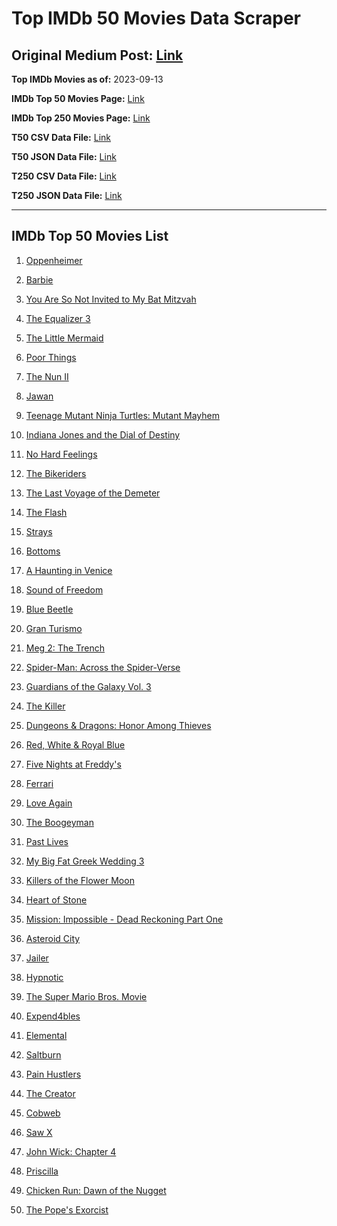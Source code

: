# Top IMDb 50 Movies Data Scraper

## Original Medium Post: [Link](https://medium.com/@nishantsahoo/which-movie-should-i-watch-5c83a3c0f5b1)

**Top IMDb Movies as of:** 2023-09-13

**IMDb Top 50 Movies Page:** [Link](http://www.imdb.com/search/title?release_date=2023,2023&title_type=feature)

**IMDb Top 250 Movies Page:** [Link](https://www.imdb.com/chart/top/)

**T50 CSV Data File:** [Link](/Data/T50/data.csv)

**T50 JSON Data File:** [Link](/Data/T50/data.json)

**T250 CSV Data File:** [Link](/Data/T250/data.csv)

**T250 JSON Data File:** [Link](/Data/T250/data.json)

---

## IMDb Top 50 Movies List

1. [Oppenheimer](https://www.imdb.com/title/tt15398776/?ref_=adv_li_tt)

2. [Barbie](https://www.imdb.com/title/tt1517268/?ref_=adv_li_tt)

3. [You Are So Not Invited to My Bat Mitzvah](https://www.imdb.com/title/tt21276878/?ref_=adv_li_tt)

4. [The Equalizer 3](https://www.imdb.com/title/tt17024450/?ref_=adv_li_tt)

5. [The Little Mermaid](https://www.imdb.com/title/tt5971474/?ref_=adv_li_tt)

6. [Poor Things](https://www.imdb.com/title/tt14230458/?ref_=adv_li_tt)

7. [The Nun II](https://www.imdb.com/title/tt10160976/?ref_=adv_li_tt)

8. [Jawan](https://www.imdb.com/title/tt15354916/?ref_=adv_li_tt)

9. [Teenage Mutant Ninja Turtles: Mutant Mayhem](https://www.imdb.com/title/tt8589698/?ref_=adv_li_tt)

10. [Indiana Jones and the Dial of Destiny](https://www.imdb.com/title/tt1462764/?ref_=adv_li_tt)

11. [No Hard Feelings](https://www.imdb.com/title/tt15671028/?ref_=adv_li_tt)

12. [The Bikeriders](https://www.imdb.com/title/tt21454134/?ref_=adv_li_tt)

13. [The Last Voyage of the Demeter](https://www.imdb.com/title/tt1001520/?ref_=adv_li_tt)

14. [The Flash](https://www.imdb.com/title/tt0439572/?ref_=adv_li_tt)

15. [Strays](https://www.imdb.com/title/tt15153532/?ref_=adv_li_tt)

16. [Bottoms](https://www.imdb.com/title/tt17527468/?ref_=adv_li_tt)

17. [A Haunting in Venice](https://www.imdb.com/title/tt22687790/?ref_=adv_li_tt)

18. [Sound of Freedom](https://www.imdb.com/title/tt7599146/?ref_=adv_li_tt)

19. [Blue Beetle](https://www.imdb.com/title/tt9362930/?ref_=adv_li_tt)

20. [Gran Turismo](https://www.imdb.com/title/tt4495098/?ref_=adv_li_tt)

21. [Meg 2: The Trench](https://www.imdb.com/title/tt9224104/?ref_=adv_li_tt)

22. [Spider-Man: Across the Spider-Verse](https://www.imdb.com/title/tt9362722/?ref_=adv_li_tt)

23. [Guardians of the Galaxy Vol. 3](https://www.imdb.com/title/tt6791350/?ref_=adv_li_tt)

24. [The Killer](https://www.imdb.com/title/tt1136617/?ref_=adv_li_tt)

25. [Dungeons & Dragons: Honor Among Thieves](https://www.imdb.com/title/tt2906216/?ref_=adv_li_tt)

26. [Red, White & Royal Blue](https://www.imdb.com/title/tt10172266/?ref_=adv_li_tt)

27. [Five Nights at Freddy's](https://www.imdb.com/title/tt4589218/?ref_=adv_li_tt)

28. [Ferrari](https://www.imdb.com/title/tt3758542/?ref_=adv_li_tt)

29. [Love Again](https://www.imdb.com/title/tt10276482/?ref_=adv_li_tt)

30. [The Boogeyman](https://www.imdb.com/title/tt3427252/?ref_=adv_li_tt)

31. [Past Lives](https://www.imdb.com/title/tt13238346/?ref_=adv_li_tt)

32. [My Big Fat Greek Wedding 3](https://www.imdb.com/title/tt21103300/?ref_=adv_li_tt)

33. [Killers of the Flower Moon](https://www.imdb.com/title/tt5537002/?ref_=adv_li_tt)

34. [Heart of Stone](https://www.imdb.com/title/tt13603966/?ref_=adv_li_tt)

35. [Mission: Impossible - Dead Reckoning Part One](https://www.imdb.com/title/tt9603212/?ref_=adv_li_tt)

36. [Asteroid City](https://www.imdb.com/title/tt14230388/?ref_=adv_li_tt)

37. [Jailer](https://www.imdb.com/title/tt11663228/?ref_=adv_li_tt)

38. [Hypnotic](https://www.imdb.com/title/tt8080204/?ref_=adv_li_tt)

39. [The Super Mario Bros. Movie](https://www.imdb.com/title/tt6718170/?ref_=adv_li_tt)

40. [Expend4bles](https://www.imdb.com/title/tt3291150/?ref_=adv_li_tt)

41. [Elemental](https://www.imdb.com/title/tt15789038/?ref_=adv_li_tt)

42. [Saltburn](https://www.imdb.com/title/tt17351924/?ref_=adv_li_tt)

43. [Pain Hustlers](https://www.imdb.com/title/tt15257160/?ref_=adv_li_tt)

44. [The Creator](https://www.imdb.com/title/tt11858890/?ref_=adv_li_tt)

45. [Cobweb](https://www.imdb.com/title/tt9100018/?ref_=adv_li_tt)

46. [Saw X](https://www.imdb.com/title/tt21807222/?ref_=adv_li_tt)

47. [John Wick: Chapter 4](https://www.imdb.com/title/tt10366206/?ref_=adv_li_tt)

48. [Priscilla](https://www.imdb.com/title/tt22041854/?ref_=adv_li_tt)

49. [Chicken Run: Dawn of the Nugget](https://www.imdb.com/title/tt8337264/?ref_=adv_li_tt)

50. [The Pope's Exorcist](https://www.imdb.com/title/tt13375076/?ref_=adv_li_tt)

